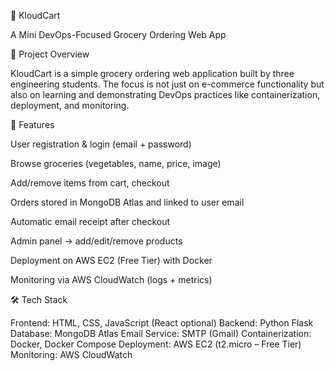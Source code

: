 🛒 KloudCart

A Mini DevOps-Focused Grocery Ordering Web App

📌 Project Overview

KloudCart is a simple grocery ordering web application built by three engineering students.
The focus is not just on e-commerce functionality but also on learning and demonstrating DevOps practices like containerization, deployment, and monitoring.

🚀 Features

User registration & login (email + password)

Browse groceries (vegetables, name, price, image)

Add/remove items from cart, checkout

Orders stored in MongoDB Atlas and linked to user email

Automatic email receipt after checkout

Admin panel → add/edit/remove products

Deployment on AWS EC2 (Free Tier) with Docker

Monitoring via AWS CloudWatch (logs + metrics)

🛠️ Tech Stack

Frontend: HTML, CSS, JavaScript (React optional)
Backend: Python Flask
Database: MongoDB Atlas
Email Service: SMTP (Gmail) 
Containerization: Docker, Docker Compose
Deployment: AWS EC2 (t2.micro – Free Tier)
Monitoring: AWS CloudWatch

